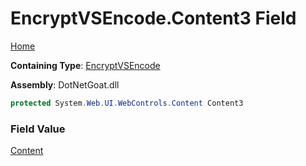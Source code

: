 # EncryptVSEncode\.Content3 Field

[Home](../../../../../README.md)

**Containing Type**: [EncryptVSEncode](../README.md)

**Assembly**: DotNetGoat\.dll

```csharp
protected System.Web.UI.WebControls.Content Content3
```

### Field Value

[Content](https://docs.microsoft.com/en-us/dotnet/api/system.web.ui.webcontrols.content)

